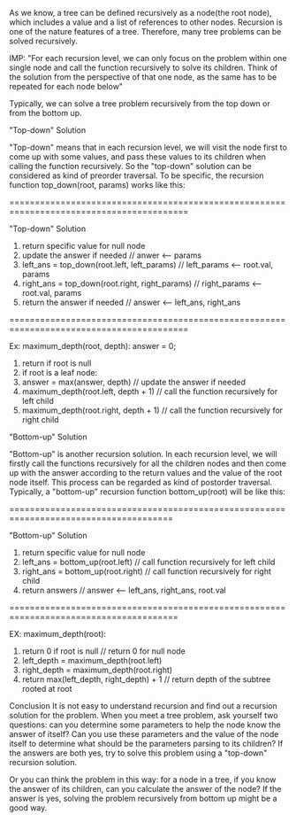 As we know, a tree can be defined recursively as a node(the root node), which includes a value and a list of references to other nodes. Recursion is one of the nature features of a tree. Therefore, many tree problems can be solved recursively. 

IMP: "For each recursion level, we can only focus on the problem within one single node and call the function recursively to solve its children. Think of the solution from the perspective of that one node, as the same has to be repeated for each node below" 

Typically, we can solve a tree problem recursively from the top down or from the bottom up.

"Top-down" Solution

"Top-down" means that in each recursion level, we will visit the node first to come up with some values, and pass these values to its children when calling the function recursively. So the "top-down" solution can be considered as kind of preorder traversal. To be specific, the recursion function top_down(root, params) works like this:

=========================================================================================

"Top-down" Solution

1. return specific value for null node
2. update the answer if needed                      // anwer <-- params
3. left_ans = top_down(root.left, left_params)      // left_params <-- root.val, params
4. right_ans = top_down(root.right, right_params)   // right_params <-- root.val, params 
5. return the answer if needed                      // answer <-- left_ans, right_ans

=========================================================================================


Ex: maximum_depth(root, depth):
answer = 0;
1. return if root is null
2. if root is a leaf node:
3. answer = max(answer, depth)              // update the answer if needed
4. maximum_depth(root.left, depth + 1)      // call the function recursively for left child
5. maximum_depth(root.right, depth + 1)     // call the function recursively for right child



"Bottom-up" Solution

"Bottom-up" is another recursion solution. In each recursion level, we will firstly call the functions recursively for all the children nodes and then come up with the answer according to the return values and the value of the root node itself. This process can be regarded as kind of postorder traversal. Typically, a "bottom-up" recursion function bottom_up(root) will be like this:

======================================================================================

"Bottom-up" Solution

1. return specific value for null node
2. left_ans = bottom_up(root.left)          // call function recursively for left child
3. right_ans = bottom_up(root.right)        // call function recursively for right child
4. return answers                           // answer <-- left_ans, right_ans, root.val

=======================================================================================

EX: maximum_depth(root):

1. return 0 if root is null                 // return 0 for null node
2. left_depth = maximum_depth(root.left)
3. right_depth = maximum_depth(root.right)
4. return max(left_depth, right_depth) + 1  // return depth of the subtree rooted at root

Conclusion
It is not easy to understand recursion and find out a recursion solution for the problem.
When you meet a tree problem, ask yourself two questions: can you determine some parameters to help the node know the answer of itself? Can you use these parameters and the value of the node itself to determine what should be the parameters parsing to its children? If the answers are both yes, try to solve this problem using a "top-down" recursion solution.

Or you can think the problem in this way: for a node in a tree, if you know the answer of its children, can you calculate the answer of the node? If the answer is yes, solving the problem recursively from bottom up might be a good way.

